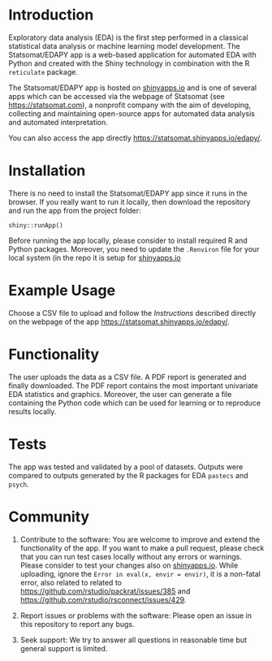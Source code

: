 # Introduction
Exploratory data analysis (EDA) is the first step performed in a classical statistical data analysis or machine learning model development. 
The Statsomat/EDAPY app is a web-based application for automated EDA with Python and created with the Shiny technology in combination with the 
R `reticulate` package. 

The Statsomat/EDAPY app is hosted on [shinyapps.io](https://www.shinyapps.io/) and 
is one of several apps which can be accessed via the webpage of Statsomat (see https://statsomat.com), 
a nonprofit company with the aim of developing, collecting and maintaining open-source apps for automated data analysis and
automated interpretation. 

You can also access the app directly  https://statsomat.shinyapps.io/edapy/. 

# Installation 
There is no need to install the Statsomat/EDAPY app since it runs in the browser. If you really want to run it locally, 
then download the repository and run the app from the project folder: 

```
shiny::runApp()
```

Before running the app locally, please consider to install required R and Python packages. Moreover, you need to update the `.Renviron` file for your local system (in the repo it is setup for [shinyapps.io](https://www.shinyapps.io/)

# Example Usage
 Choose a CSV file to upload and follow the *Instructions* described directly on the webpage of the app https://statsomat.shinyapps.io/edapy/. 


# Functionality
The user uploads the data as a CSV file. A PDF report is generated and finally downloaded. The PDF report contains 
the most important univariate EDA statistics and graphics. Moreover, the user can generate a file containing the Python code which can be used for learning or 
to reproduce results locally.


# Tests 
The app was tested and validated by a pool of datasets. Outputs were compared to outputs generated by the R packages for EDA `pastecs` and `psych`.  


# Community 
1) Contribute to the software:
You are welcome to improve and extend the functionality of the app. If you want to make a pull request, please check that you can run test cases locally without any errors or warnings. 
Please consider to test your changes also on [shinyapps.io](https://www.shinyapps.io/). 
While uploading, ignore the `Error in eval(x, envir = envir)`, it is a non-fatal error, 
also related to related to https://github.com/rstudio/packrat/issues/385 and https://github.com/rstudio/rsconnect/issues/429.  

2) Report issues or problems with the software:
Please open an issue in this repository to report any bugs. 

3) Seek support:
We try to answer all questions in reasonable time  but general support is limited. 

